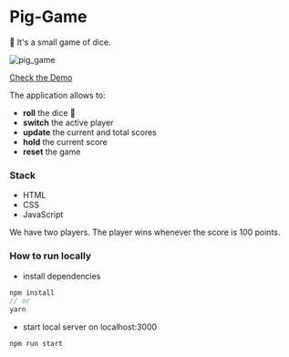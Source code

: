 # Pig-Game

🎲 It's a small game of dice.

![pig_game](https://user-images.githubusercontent.com/65123309/177759404-199a2d49-cf81-4b49-bb11-bb5320663fb8.gif)

<a href="https://anna-sugrobova.github.io/pig-game/" target="_blank">Check the Demo</a> 

The application allows to: 

- **roll** the dice 🎲
- **switch** the active player
- **update** the current and total scores
- **hold** the current score
- **reset** the game

### Stack 
- HTML
- CSS
- JavaScript

We have two players. The player wins whenever the score is 100 points.

### How to run locally

* install dependencies
```js
npm install
// or
yarn
```
* start local server on localhost:3000
```
npm run start
```
